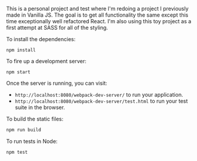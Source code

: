This is a personal project and test where I'm redoing a project I previously made in Vanilla JS.
The goal is to get all functionality the same except this time exceptionally well refactored React. 
I'm also using this toy project as a first attempt at SASS for all of the styling.

To install the dependencies:

```
npm install
```

To fire up a development server:

```
npm start
```

Once the server is running, you can visit:

* `http://localhost:8080/webpack-dev-server/` to run your application.
* `http://localhost:8080/webpack-dev-server/test.html` to run your test suite in the browser.

To build the static files:

```js
npm run build
```


To run tests in Node:

```js
npm test
```
